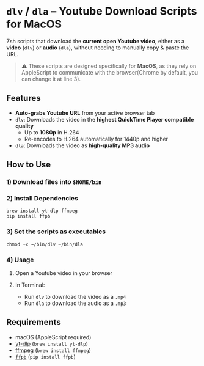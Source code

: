 # `dlv` / `dla` – Youtube Download Scripts for MacOS

Zsh scripts that download the **current open Youtube video**, either as a **video** (`dlv`) or **audio** (`dla`), without needing to manually copy & paste the URL.

> ⚠️ These scripts are designed specifically for **MacOS**, as they rely on AppleScript to communicate with the browser(Chrome by default, you can change it at line 3).


## Features

- **Auto-grabs Youtube URL** from your active browser tab
- `dlv`: Downloads the video in the **highest QuickTime Player compatible quality**  
  - Up to **1080p** in H.264  
  - Re-encodes to H.264 automatically for 1440p and higher
- `dla`: Downloads the video as **high-quality MP3 audio**


## How to Use

### 1) Download files into `$HOME/bin`

### 2) Install Dependencies
```
brew install yt-dlp ffmpeg
pip install ffpb
```

### 3) Set the scripts as executables
```
chmod +x ~/bin/dlv ~/bin/dla
```

### 4) Usage

1. Open a Youtube video in your browser
2. In Terminal:

   - Run `dlv` to download the video as a `.mp4`
   - Run `dla` to download the audio as a `.mp3`

## Requirements

- macOS (AppleScript required)
- [yt-dlp](https://github.com/yt-dlp/yt-dlp) (`brew install yt-dlp`)
- [ffmpeg](https://ffmpeg.org/) (`brew install ffmpeg`)
- [`ffpb`](https://github.com/althonos/ffpb) (`pip install ffpb`)


